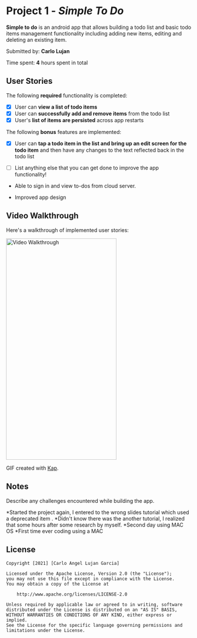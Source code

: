 # Project 1 - *Simple To Do*

**Simple to do** is an android app that allows building a todo list and basic todo items management functionality including adding new items, editing and deleting an existing item.

Submitted by: **Carlo Lujan**

Time spent: **4** hours spent in total

## User Stories

The following **required** functionality is completed:

* [X] User can **view a list of todo items**
* [X] User can **successfully add and remove items** from the todo list
* [X] User's **list of items are persisted** across app restarts

The following **bonus** features are implemented:

* [X] User can **tap a todo item in the list and bring up an edit screen for the todo item** and then have any changes to the text reflected back in the todo list

* [ ] List anything else that you can get done to improve the app functionality!

* Able to sign in and view to-dos from cloud server.

* Improved app design

## Video Walkthrough

Here's a walkthrough of implemented user stories:

<img src='gif/file.gif' title='Video Walkthrough' height='600' width='300' alt='Video Walkthrough' />

GIF created with [Kap](https://getkap.co/).

## Notes

Describe any challenges encountered while building the app.

*Started the project again, I entered to the wrong slides tutorial which used a deprecated item <ListView>.
*Didn't know there was the another tutorial, I realized that some hours after some research by myself.
*Second day using MAC OS
*First time ever coding using a MAC

## License

    Copyright [2021] [Carlo Angel Lujan Garcia]

    Licensed under the Apache License, Version 2.0 (the "License");
    you may not use this file except in compliance with the License.
    You may obtain a copy of the License at

        http://www.apache.org/licenses/LICENSE-2.0

    Unless required by applicable law or agreed to in writing, software
    distributed under the License is distributed on an "AS IS" BASIS,
    WITHOUT WARRANTIES OR CONDITIONS OF ANY KIND, either express or implied.
    See the License for the specific language governing permissions and
    limitations under the License.
